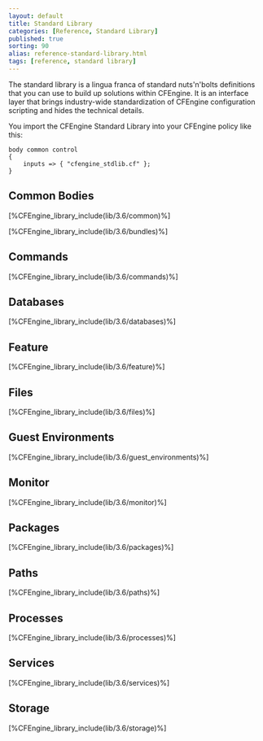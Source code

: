 ```yaml
---
layout: default
title: Standard Library
categories: [Reference, Standard Library]
published: true
sorting: 90
alias: reference-standard-library.html
tags: [reference, standard library]
---
```


The standard library is a lingua franca of standard nuts'n'bolts definitions 
that you can use to build up solutions within CFEngine. It is an interface 
layer that brings industry-wide standardization of CFEngine configuration 
scripting and hides the technical details.

You import the CFEngine Standard Library into your CFEngine policy like this:

```cf3
body common control
{
    inputs => { "cfengine_stdlib.cf" };
}
```

## Common Bodies

[%CFEngine_library_include(lib/3.6/common)%]

[%CFEngine_library_include(lib/3.6/bundles)%]

## Commands

[%CFEngine_library_include(lib/3.6/commands)%]

## Databases

[%CFEngine_library_include(lib/3.6/databases)%]

## Feature

[%CFEngine_library_include(lib/3.6/feature)%]

## Files

[%CFEngine_library_include(lib/3.6/files)%]

## Guest Environments

[%CFEngine_library_include(lib/3.6/guest_environments)%]

## Monitor

[%CFEngine_library_include(lib/3.6/monitor)%]

## Packages

[%CFEngine_library_include(lib/3.6/packages)%]

## Paths

[%CFEngine_library_include(lib/3.6/paths)%]

## Processes

[%CFEngine_library_include(lib/3.6/processes)%]

## Services

[%CFEngine_library_include(lib/3.6/services)%]

## Storage

[%CFEngine_library_include(lib/3.6/storage)%]
